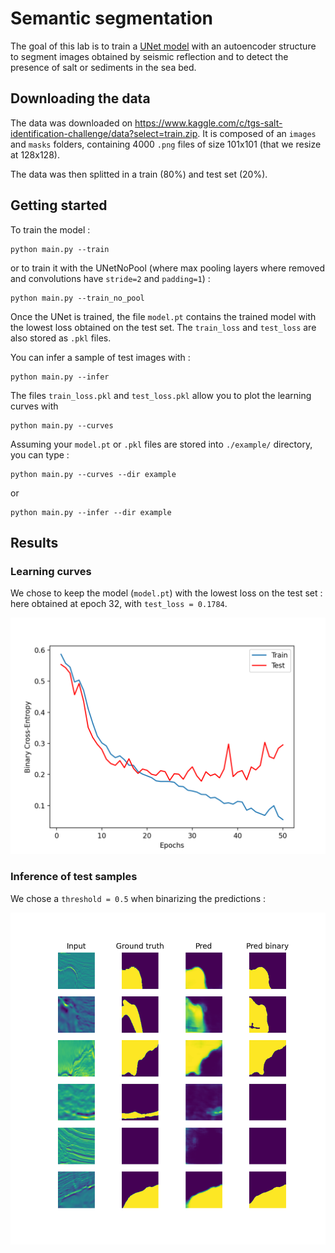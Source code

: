 # Semantic segmentation
The goal of this lab is to train a [UNet model](https://arxiv.org/pdf/1505.04597.pdf) with an autoencoder structure to segment images obtained by seismic reflection and to detect the presence of salt or sediments in the sea bed.



## Downloading the data
The data was downloaded on https://www.kaggle.com/c/tgs-salt-identification-challenge/data?select=train.zip. It is composed of an `images` and `masks` folders, containing 4000 `.png` files of size 101x101 (that we resize at 128x128).

The data was then splitted in a train (80%) and test set (20%). 

## Getting started
To train the model :
```
python main.py --train
```
or to train it with the UNetNoPool (where max pooling layers where removed and convolutions have `stride=2` and `padding=1`) :
```
python main.py --train_no_pool
```

Once the UNet is trained, the file `model.pt` contains the trained model with the lowest loss obtained on the test set. The `train_loss` and `test_loss` are also stored as `.pkl` files.


You can infer a sample of test images with :

```
python main.py --infer
```

The files `train_loss.pkl` and `test_loss.pkl` allow you to plot the learning curves with
```
python main.py --curves
```

Assuming your `model.pt` or `.pkl` files are stored into `./example/` directory, you can type :
```
python main.py --curves --dir example
```
or
```
python main.py --infer --dir example
```

## Results
### Learning curves
We chose to keep the model (`model.pt`) with the lowest loss on the test set : here obtained at epoch 32, with `test_loss = 0.1784`.

![](img/curves.png)

### Inference of test samples
We chose a `threshold = 0.5` when binarizing the predictions :

![](img/inference.png)
